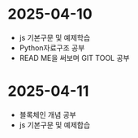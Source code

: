 # 2025-04-10
* js 기본구문 및 예제학습
* Python자료구조 공부
* READ ME을 써보며 GIT TOOL 공부

# 2025-04-11
* 블록체인 개념 공부
* js 기본구문 및 예제합습